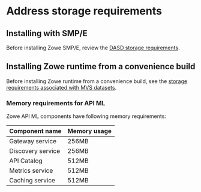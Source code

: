 # Address storage requirements 

<!-- Are there diffent storage requrements dependin on teh installation method? -->

## Installing with SMP/E

Before installing Zowe SMP/E, review the [DASD storage requirements](../user-guide/install-zowe-smpe/#dasd-storage-requirements).


## Installing Zowe runtime from a convenience build

Before installing Zowe runtime from a convenience build, see the [storage requirements associated with MVS datasets](../user-guide/install-zowe-zos-convenience-build/#step-5-install-the-mvs-data-sets). 

### Memory requirements for API ML

<!-- Does this belong in this section?-->
Zowe API ML components have following memory requirements:

Component name | Memory usage
---|---
Gateway service | 256MB
Discovery service | 256MB
API Catalog | 512MB
Metrics service | 512MB
Caching service | 512MB

